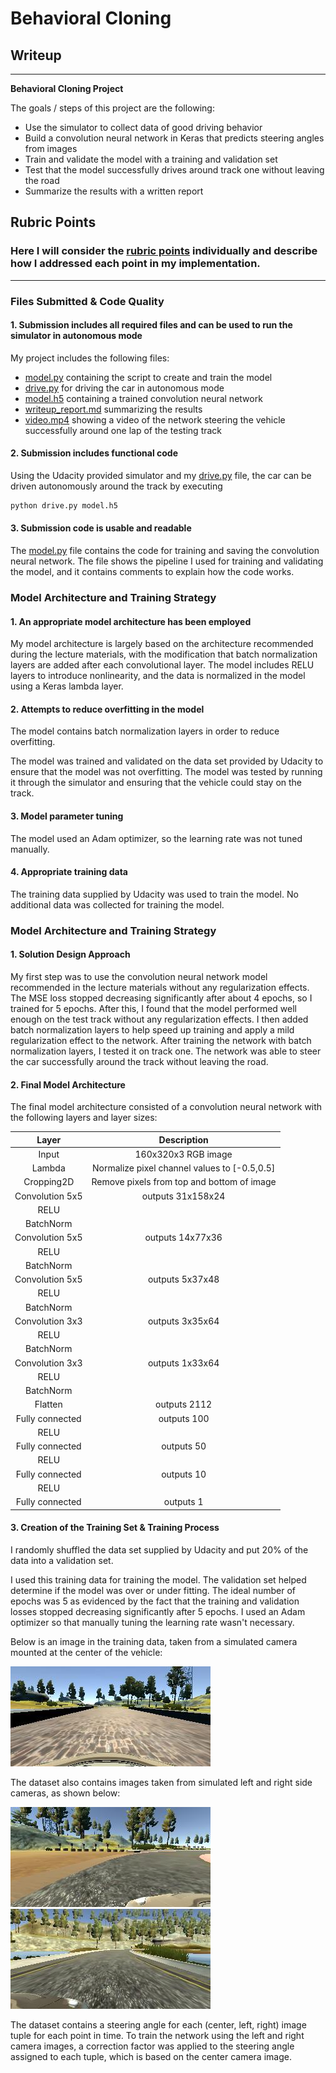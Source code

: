 # **Behavioral Cloning** 

## Writeup 

---

**Behavioral Cloning Project**

The goals / steps of this project are the following:
* Use the simulator to collect data of good driving behavior
* Build a convolution neural network in Keras that predicts steering angles from images
* Train and validate the model with a training and validation set
* Test that the model successfully drives around track one without leaving the road
* Summarize the results with a written report

## Rubric Points
### Here I will consider the [rubric points](https://review.udacity.com/#!/rubrics/432/view) individually and describe how I addressed each point in my implementation.  

---
### Files Submitted & Code Quality

#### 1. Submission includes all required files and can be used to run the simulator in autonomous mode

My project includes the following files:
* [model.py](model.py) containing the script to create and train the model
* [drive.py](drive.py) for driving the car in autonomous mode
* [model.h5](model.h5) containing a trained convolution neural network 
* [writeup_report.md](writeup_report.md) summarizing the results
* [video.mp4](video.mp4) showing a video of the network steering the vehicle successfully around one lap of the testing track

#### 2. Submission includes functional code
Using the Udacity provided simulator and my [drive.py](drive.py) file, the car can be driven autonomously around the track by executing 
```sh
python drive.py model.h5
```

#### 3. Submission code is usable and readable

The [model.py](model.py) file contains the code for training and saving the convolution neural network. The file shows the pipeline I used for training and validating the model, and it contains comments to explain how the code works.

### Model Architecture and Training Strategy

#### 1. An appropriate model architecture has been employed

My model architecture is largely based on the architecture recommended during the lecture materials, with the modification that batch normalization layers are added after each convolutional layer. The model includes RELU layers to introduce nonlinearity, and the data is normalized in the model using a Keras lambda layer. 

#### 2. Attempts to reduce overfitting in the model

The model contains batch normalization layers in order to reduce overfitting. 

The model was trained and validated on the data set provided by Udacity to ensure that the model was not overfitting. The model was tested by running it through the simulator and ensuring that the vehicle could stay on the track.

#### 3. Model parameter tuning

The model used an Adam optimizer, so the learning rate was not tuned manually.

#### 4. Appropriate training data

The training data supplied by Udacity was used to train the model. No additional data was collected for training the model.

### Model Architecture and Training Strategy

#### 1. Solution Design Approach

My first step was to use the convolution neural network model recommended in the lecture materials without any regularization effects. The MSE loss stopped decreasing significantly after about 4 epochs, so I trained for 5 epochs. After this, I found that the model performed well enough on the test track without any regularization effects. I then added batch normalization layers to help speed up training and apply a mild regularization effect to the network. After training the network with batch normalization layers, I tested it on track one. The network was able to steer the car successfully around the track without leaving the road.

#### 2. Final Model Architecture

The final model architecture consisted of a convolution neural network with the following layers and layer sizes:

|      Layer      |                 Description                 |
| :-------------: | :-----------------------------------------: |
|      Input      |              160x320x3 RGB image            |
|      Lambda     | Normalize pixel channel values to [-0.5,0.5]|
|   Cropping2D    | Remove pixels from top and bottom of image  |
| Convolution 5x5 |               outputs 31x158x24             |
|      RELU       |                                             |
|    BatchNorm    |                                             |
| Convolution 5x5 |               outputs 14x77x36              |
|      RELU       |                                             |
|    BatchNorm    |                                             |
| Convolution 5x5 |               outputs 5x37x48               |
|      RELU       |                                             |
|    BatchNorm    |                                             |
| Convolution 3x3 |               outputs 3x35x64               |
|      RELU       |                                             |
|    BatchNorm    |                                             |
| Convolution 3x3 |               outputs 1x33x64               |
|      RELU       |                                             |
|    BatchNorm    |                                             |
|     Flatten     |               outputs 2112                  |
| Fully connected |               outputs 100                   |
|      RELU       |                                             |
| Fully connected |               outputs 50                    |
|      RELU       |                                             |
| Fully connected |               outputs 10                    |
|      RELU       |                                             |
| Fully connected |               outputs 1                     |

#### 3. Creation of the Training Set & Training Process

I randomly shuffled the data set supplied by Udacity and put 20% of the data into a validation set. 

I used this training data for training the model. The validation set helped determine if the model was over or under fitting. The ideal number of epochs was 5 as evidenced by the fact that the training and validation losses stopped decreasing significantly after 5 epochs. I used an Adam optimizer so that manually tuning the learning rate wasn't necessary.

Below is an image in the training data, taken from a simulated camera mounted at the center of the vehicle:

![center.jpg](img/center.jpg)

The dataset also contains images taken from simulated left and right side cameras, as shown below:

![left.jpg](img/left.jpg)
![right.jpg](img/right.jpg)

The dataset contains a steering angle for each (center, left, right) image tuple for each point in time. To train the network using the left and right camera images, a correction factor was applied to the steering angle assigned to each tuple, which is based on the center camera image.